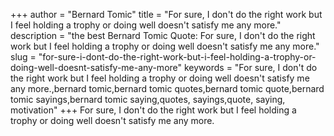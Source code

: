 +++
author = "Bernard Tomic"
title = "For sure, I don't do the right work but I feel holding a trophy or doing well doesn't satisfy me any more."
description = "the best Bernard Tomic Quote: For sure, I don't do the right work but I feel holding a trophy or doing well doesn't satisfy me any more."
slug = "for-sure-i-dont-do-the-right-work-but-i-feel-holding-a-trophy-or-doing-well-doesnt-satisfy-me-any-more"
keywords = "For sure, I don't do the right work but I feel holding a trophy or doing well doesn't satisfy me any more.,bernard tomic,bernard tomic quotes,bernard tomic quote,bernard tomic sayings,bernard tomic saying,quotes, sayings,quote, saying, motivation"
+++
For sure, I don't do the right work but I feel holding a trophy or doing well doesn't satisfy me any more.
